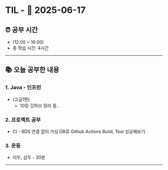 # TIL - 📅 2025-06-17

## ⏰ 공부 시간
- (12:00 ~ 16:00)
- 총 학습 시간: 4시간
---

## 📚 오늘 공부한 내용
### 1. Java - 인프런
- (고급1편)
  - 10장 깃허브 정리 중..

### 2. 프로젝트 공부
- CI - RDS 연결 없이 가상 DB로 Github Actions Build, Test 성공해보기

### 3. 운동
- 이두, 삼두 - 30분

---